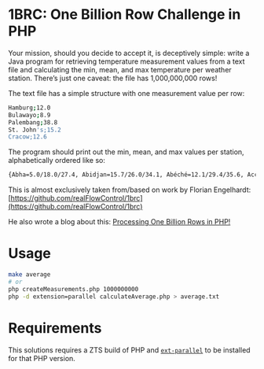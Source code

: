 # 1BRC: One Billion Row Challenge in PHP

Your mission, should you decide to accept it, is deceptively simple: write a Java program for retrieving temperature measurement values from a text file and calculating the min, mean, and max temperature per weather station. There’s just one caveat: the file has 1,000,000,000 rows!

The text file has a simple structure with one measurement value per row:

```sh
Hamburg;12.0
Bulawayo;8.9
Palembang;38.8
St. John's;15.2
Cracow;12.6
```

The program should print out the min, mean, and max values per station, alphabetically ordered like so:

```sh
{Abha=5.0/18.0/27.4, Abidjan=15.7/26.0/34.1, Abéché=12.1/29.4/35.6, Accra=14.7/26.4/33.1, Addis Ababa=2.1/16.0/24.3, Adelaide=4.1/17.3/29.7, ...}
```

This is almost exclusively taken from/based on work by Florian Engelhardt: [https://github.com/realFlowControl/1brc](https://github.com/realFlowControl/1brc)


He also wrote a blog about this: [Processing One Billion Rows in PHP!](https://dev.to/realflowcontrol/processing-one-billion-rows-in-php-3eg0)

# Usage

```sh
make average
# or
php createMeasurements.php 1000000000
php -d extension=parallel calculateAverage.php > average.txt
```

# Requirements

This solutions requires a ZTS build of PHP and
[`ext-parallel`](https://github.com/krakjoe/parallel) to be installed for that
PHP version.
